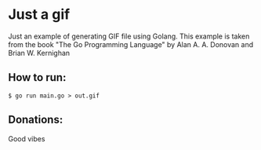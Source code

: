 # Just a gif

Just an example of generating GIF file using Golang.
This example is taken from the book "The Go Programming Language" by Alan A. A. Donovan and Brian W. Kernighan

## How to run:
	$ go run main.go > out.gif

## Donations:
Good vibes

